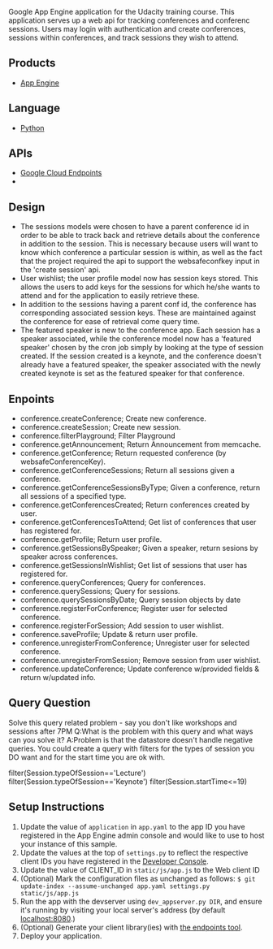 Google App Engine application for the Udacity training course. This application serves up a web api for tracking conferences and conferenc sessions. Users may login with authentication and create conferences, sessions within conferences, and track sessions they wish to attend.

## Products
- [App Engine][1]

## Language
- [Python][2]

## APIs
- [Google Cloud Endpoints][3]
- 

## Design
- The sessions models were chosen to have a parent conference id in order to be able to track back and retrieve details about the conference in addition to the session. This is necessary because users will want to know which conference a particular session is within, as well as the fact that the project required the api to support the websafeconfkey input in the 'create session' api.
- User wishlist; the user profile model now has session keys stored. This allows the users to add keys for the sessions for which he/she wants to attend and for the application to easily retrieve these.
- In addition to the sessions having a parent conf id, the conference has corresponding associated session keys. These are maintained against the conference for ease of retrieval come query time.
- The featured speaker is new to the conference app. Each session has a speaker associated, while the conference model now has a 'featured speaker' chosen by the cron job simply by looking at the type of session created. If the session created is a keynote, and the conference doesn't already have a featured speaker, the speaker associated with the newly created keynote is set as the featured speaker for that conference.

## Enpoints
- conference.createConference;   Create new conference.
- conference.createSession;      Create new session.
- conference.filterPlayground;   Filter Playground
- conference.getAnnouncement;	   Return Announcement from memcache.
- conference.getConference;   	Return requested conference (by websafeConferenceKey).
- conference.getConferenceSessions;     	Return all sessions given a conference.
- conference.getConferenceSessionsByType;	Given a conference, return all sessions of a specified type.
- conference.getConferencesCreated;    	Return conferences created by user.
- conference.getConferencesToAttend;   	Get list of conferences that user has registered for.
- conference.getProfile;               	Return user profile.
- conference.getSessionsBySpeaker;     	Given a speaker, return sesions by speaker across conferences.
- conference.getSessionsInWishlist;    	Get list of sessions that user has registered for.
- conference.queryConferences;         	Query for conferences.
- conference.querySessions;            	Query for sessions.
- conference.querySessionsByDate;      	Query session objects by date
- conference.registerForConference;    	Register user for selected conference.
- conference.registerForSession;       	Add session to user wishlist.
- conference.saveProfile;              	Update & return user profile.
- conference.unregisterFromConference; 	Unregister user for selected conference.
- conference.unregisterFromSession;    	Remove session from user wishlist.
- conference.updateConference;         	Update conference w/provided fields & return w/updated info.


## Query Question
   Solve this query related problem - say you don't like workshops and sessions after 7PM
   Q:What is the problem with this query and what ways can you solve it?
   A:Problem is that the datastore doesn't handle negative queries. You could
   create a query with filters for the types of session you DO want and for the
   start time you are ok with.
   
   filter(Session.typeOfSession=='Lecture')
   filter(Session.typeOfSession=='Keynote')
   filter(Session.startTime<=19)

## Setup Instructions
1. Update the value of `application` in `app.yaml` to the app ID you
   have registered in the App Engine admin console and would like to use to host
   your instance of this sample.
1. Update the values at the top of `settings.py` to
   reflect the respective client IDs you have registered in the
   [Developer Console][4].
1. Update the value of CLIENT_ID in `static/js/app.js` to the Web client ID
1. (Optional) Mark the configuration files as unchanged as follows:
   `$ git update-index --assume-unchanged app.yaml settings.py static/js/app.js`
1. Run the app with the devserver using `dev_appserver.py DIR`, and ensure it's running by visiting your local server's address (by default [localhost:8080][5].)
1. (Optional) Generate your client library(ies) with [the endpoints tool][6].
1. Deploy your application.


[1]: https://developers.google.com/appengine
[2]: http://python.org
[3]: https://developers.google.com/appengine/docs/python/endpoints/
[4]: https://console.developers.google.com/
[5]: https://localhost:8080/
[6]: https://developers.google.com/appengine/docs/python/endpoints/endpoints_tool
